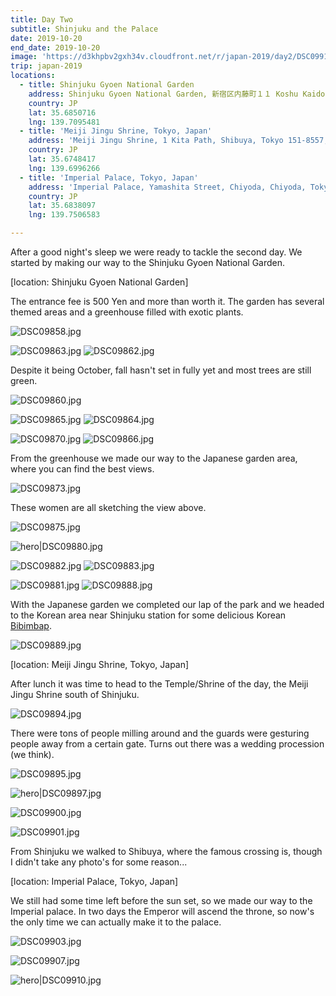 ```yaml
---
title: Day Two
subtitle: Shinjuku and the Palace
date: 2019-10-20
end_date: 2019-10-20
image: 'https://d3khpbv2gxh34v.cloudfront.net/r/japan-2019/day2/DSC09910.jpg'
trip: japan-2019
locations:
  - title: Shinjuku Gyoen National Garden
    address: Shinjuku Gyoen National Garden, 新宿区内藤町１１ Koshu Kaido, Shinjuku, Tokyo 160-0022, Japan
    country: JP
    lat: 35.6850716
    lng: 139.7095481
  - title: 'Meiji Jingu Shrine, Tokyo, Japan'
    address: 'Meiji Jingu Shrine, 1 Kita Path, Shibuya, Tokyo 151-8557, Japan'
    country: JP
    lat: 35.6748417
    lng: 139.6996266
  - title: 'Imperial Palace, Tokyo, Japan'
    address: 'Imperial Palace, Yamashita Street, Chiyoda, Chiyoda, Tokyo 100-0001, Japan'
    country: JP
    lat: 35.6838097
    lng: 139.7506583

---
```


After a good night's sleep we were ready to tackle the second day. We started by making our way to the Shinjuku Gyoen National Garden.

[location: Shinjuku Gyoen National Garden]

The entrance fee is 500 Yen and more than worth it. The garden has several themed areas and a greenhouse filled with exotic plants.

![DSC09858.jpg](https://d3khpbv2gxh34v.cloudfront.net/r/japan-2019/day2/DSC09858.jpg "1.5")

![DSC09863.jpg](https://d3khpbv2gxh34v.cloudfront.net/r/japan-2019/day2/DSC09863.jpg "1.5")
![DSC09862.jpg](https://d3khpbv2gxh34v.cloudfront.net/r/japan-2019/day2/DSC09862.jpg "1.5")

Despite it being October, fall hasn't set in fully yet and most trees are still green.

![DSC09860.jpg](https://d3khpbv2gxh34v.cloudfront.net/r/japan-2019/day2/DSC09860.jpg "1.5")

![DSC09865.jpg](https://d3khpbv2gxh34v.cloudfront.net/r/japan-2019/day2/DSC09865.jpg "0.667")
![DSC09864.jpg](https://d3khpbv2gxh34v.cloudfront.net/r/japan-2019/day2/DSC09864.jpg "1.5")

![DSC09870.jpg](https://d3khpbv2gxh34v.cloudfront.net/r/japan-2019/day2/DSC09870.jpg "1.5")
![DSC09866.jpg](https://d3khpbv2gxh34v.cloudfront.net/r/japan-2019/day2/DSC09866.jpg "0.667")

From the greenhouse we made our way to the Japanese garden area, where you can find the best views.

![DSC09873.jpg](https://d3khpbv2gxh34v.cloudfront.net/r/japan-2019/day2/DSC09873.jpg "1.5")

These women are all sketching the view above.

![DSC09875.jpg](https://d3khpbv2gxh34v.cloudfront.net/r/japan-2019/day2/DSC09875.jpg "1.5")

![hero|DSC09880.jpg](https://d3khpbv2gxh34v.cloudfront.net/r/japan-2019/day2/DSC09880.jpg "1.448")

![DSC09882.jpg](https://d3khpbv2gxh34v.cloudfront.net/r/japan-2019/day2/DSC09882.jpg "1.255")
![DSC09883.jpg](https://d3khpbv2gxh34v.cloudfront.net/r/japan-2019/day2/DSC09883.jpg "1.463")

![DSC09881.jpg](https://d3khpbv2gxh34v.cloudfront.net/r/japan-2019/day2/DSC09881.jpg "1.5")
![DSC09888.jpg](https://d3khpbv2gxh34v.cloudfront.net/r/japan-2019/day2/DSC09888.jpg "0.667")

With the Japanese garden we completed our lap of the park and we headed to the Korean area near Shinjuku station for some delicious Korean [Bibimbap](https://en.wikipedia.org/wiki/Bibimbap).

![DSC09889.jpg](https://d3khpbv2gxh34v.cloudfront.net/r/japan-2019/day2/DSC09889.jpg "1.5")

[location: Meiji Jingu Shrine, Tokyo, Japan]

After lunch it was time to head to the Temple/Shrine of the day, the Meiji Jingu Shrine south of Shinjuku.

![DSC09894.jpg](https://d3khpbv2gxh34v.cloudfront.net/r/japan-2019/day2/DSC09894.jpg "1.5")

There were tons of people milling around and the guards were gesturing people away from a certain gate. Turns out there was a wedding procession (we think).

![DSC09895.jpg](https://d3khpbv2gxh34v.cloudfront.net/r/japan-2019/day2/DSC09895.jpg "1.237")

![hero|DSC09897.jpg](https://d3khpbv2gxh34v.cloudfront.net/r/japan-2019/day2/DSC09897.jpg "1.5")

![DSC09900.jpg](https://d3khpbv2gxh34v.cloudfront.net/r/japan-2019/day2/DSC09900.jpg "1.5")

![DSC09901.jpg](https://d3khpbv2gxh34v.cloudfront.net/r/japan-2019/day2/DSC09901.jpg "1.5")

From Shinjuku we walked to Shibuya, where the famous crossing is, though I didn't take any photo's for some reason...

[location: Imperial Palace, Tokyo, Japan]

We still had some time left before the sun set, so we made our way to the Imperial palace. In two days the Emperor will ascend the throne, so now's the only time we can actually make it to the palace.

![DSC09903.jpg](https://d3khpbv2gxh34v.cloudfront.net/r/japan-2019/day2/DSC09903.jpg "1.5")

![DSC09907.jpg](https://d3khpbv2gxh34v.cloudfront.net/r/japan-2019/day2/DSC09907.jpg "1.5")

![hero|DSC09910.jpg](https://d3khpbv2gxh34v.cloudfront.net/r/japan-2019/day2/DSC09910.jpg "1.5")
